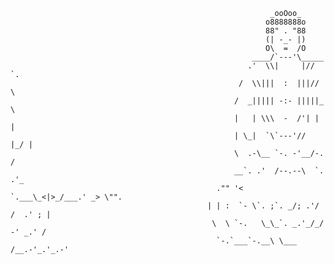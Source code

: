 




                                                              _ooOoo_	     
                                                             o8888888o
                                                             88" . "88
                                                             (| -_- |)
                                                             O\  =  /O
                                                          ____/`---'\_____
                                                         .'  \\|     |//  `.
                                                       /  \\|||  :  |||//  \
                                                      /  _||||| -:- |||||_  \
                                                      |   | \\\  -  /'| |   |
                                                      | \_|  `\`---'//  |_/ |
                                                      \  .-\__ `-. -'__/-.  /
                                                      __`. .'  /--.--\  `. .'_
                                                  ."" '<  `.___\_<|>_/___.' _> \"".	
                                                | | :  `- \`. ;`. _/; .'/ /  .' ; |	
                                                 \  \ `-.   \_\_`. _.'_/_/  -' _.' /
                                                  `-.`___`-.__\ \___  /__.-'_.'_.-'




